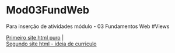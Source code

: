 # Mod03FundWeb
Para inserção de atividades módulo - 03 Fundamentos Web
#Views

[Primeiro site html puro](https://htmlpreview.github.io/?https://raw.githubusercontent.com/vntsmatos/Mod03FundWeb/main/Aula01/index.html)   |  
[Segundo site html - ideia de curriculo](https://htmlpreview.github.io/?https://github.com/vntsmatos/Mod03FundWeb/blob/main/Aula02/index.html)
